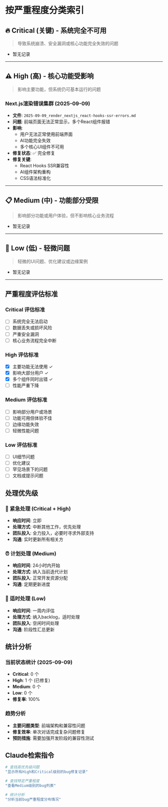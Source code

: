 # 按严重程度分类索引

## 🔥 Critical (关键) - 系统完全不可用

> 导致系统崩溃、安全漏洞或核心功能完全失效的问题

- 暂无记录

---

## ⚠️ High (高) - 核心功能受影响

> 影响主要功能，但系统仍可基本运行的问题

### Next.js渲染错误集群 (2025-09-09)
- **文件**: `2025-09-09_render_nextjs_react-hooks-ssr-errors.md`
- **问题**: 前端页面无法正常显示，多个React组件报错
- **影响**: 
  - 用户无法正常使用前端界面
  - AI功能完全失效
  - 多个核心UI组件不可用
- **修复状态**: ✅ 完全修复
- **修复关键**: 
  - React Hooks SSR兼容性
  - AI组件架构重构
  - CSS语法标准化

---

## 📋 Medium (中) - 功能部分受限

> 影响部分功能或用户体验，但不影响核心业务流程

- 暂无记录

---

## 📝 Low (低) - 轻微问题

> 轻微的UI问题、优化建议或边缘案例

- 暂无记录

---

## 严重程度评估标准

### Critical 评估标准
- [ ] 系统完全无法启动
- [ ] 数据丢失或损坏风险
- [ ] 严重安全漏洞
- [ ] 核心业务流程完全中断

### High 评估标准  
- [x] 主要功能无法使用 ✓
- [x] 影响大部分用户 ✓
- [x] 多个组件同时出错 ✓
- [ ] 性能严重下降

### Medium 评估标准
- [ ] 影响部分用户或场景
- [ ] 功能可用但体验不佳
- [ ] 边缘功能失效
- [ ] 轻微性能问题

### Low 评估标准
- [ ] UI细节问题
- [ ] 优化建议
- [ ] 罕见场景下的问题
- [ ] 文档或提示问题

## 处理优先级

### 🚨 紧急处理 (Critical + High)
- **响应时间**: 立即
- **处理方式**: 中断其他工作，优先处理
- **团队投入**: 全力投入，必要时寻求外部支持
- **沟通**: 实时更新所有相关方

### ⏰ 计划处理 (Medium)  
- **响应时间**: 24小时内开始
- **处理方式**: 纳入当前迭代计划
- **团队投入**: 正常开发资源分配
- **沟通**: 定期更新进度

### 📅 适时处理 (Low)
- **响应时间**: 一周内评估
- **处理方式**: 纳入backlog，适时处理
- **团队投入**: 空闲时间处理
- **沟通**: 阶段性汇总更新

## 统计分析

### 当前状态统计 (2025-09-09)
- **Critical**: 0 个
- **High**: 1 个 (已修复)
- **Medium**: 0 个
- **Low**: 0 个
- **修复率**: 100%

### 趋势分析
- **主要问题类型**: 前端架构和兼容性问题
- **修复效率**: 单次对话完成复杂问题修复
- **预防措施**: 需要加强开发阶段的兼容性测试

## Claude检索指令

```bash
# 查找高优先级问题
"显示所有High和Critical级别的bug修复记录"

# 查找特定严重程度
"查看Medium级别的bug列表"

# 统计分析
"分析当前bug严重程度分布情况"
```